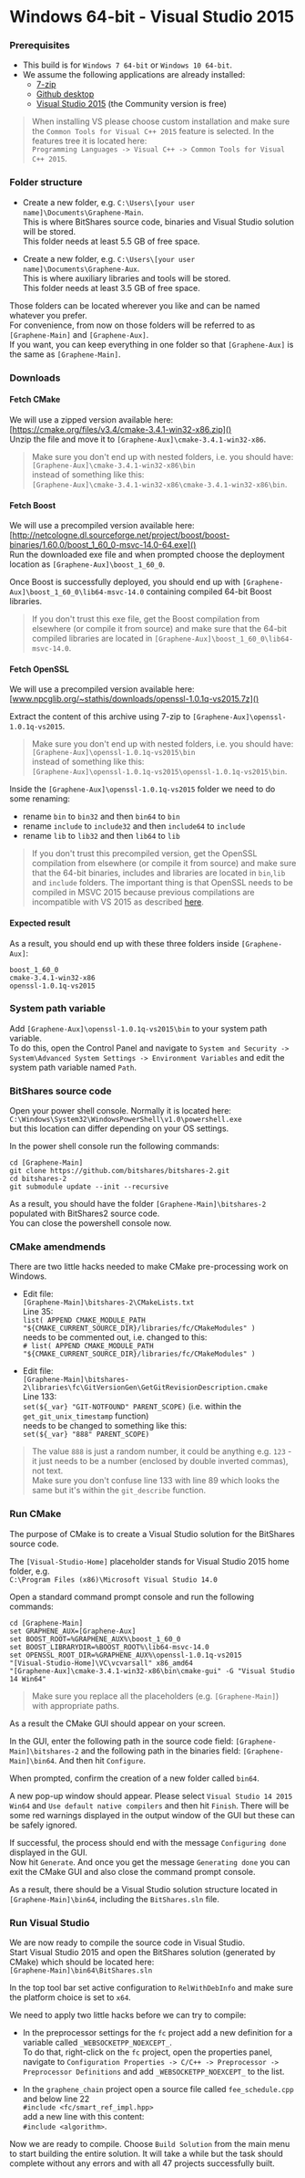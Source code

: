# Windows 64-bit - Visual Studio 2015
### Prerequisites
* This build is for `Windows 7 64-bit` or `Windows 10 64-bit`.
* We assume the following applications are already installed:
  * [7-zip](http://www.7-zip.org)
  * [Github desktop](https://desktop.github.com)
  * [Visual Studio 2015](https://www.visualstudio.com) (the Community version is free)

> When installing VS please choose custom installation and make sure the `Common Tools for Visual C++ 2015` feature is selected. In the features tree it is located here:  
`Programming Languages -> Visual C++ -> Common Tools for Visual C++ 2015`.

### Folder structure
* Create a new folder, e.g. `C:\Users\[your user name]\Documents\Graphene-Main`.  
This is where BitShares source code, binaries and Visual Studio solution will be stored.  
This folder needs at least 5.5 GB of free space.

* Create a new folder, e.g. `C:\Users\[your user name]\Documents\Graphene-Aux`.  
This is where auxiliary libraries and tools will be stored.  
This folder needs at least 3.5 GB of free space.

Those folders can be located wherever you like and can be named whatever you prefer.  
For convenience, from now on those folders will be referred to as `[Graphene-Main]` and `[Graphene-Aux]`.  
If you want, you can keep everything in one folder so that `[Graphene-Aux]` is the same as `[Graphene-Main]`.

### Downloads

#### Fetch CMake
We will use a zipped version available here:  
[https://cmake.org/files/v3.4/cmake-3.4.1-win32-x86.zip]()  
Unzip the file and move it to `[Graphene-Aux]\cmake-3.4.1-win32-x86`.

> Make sure you don't end up with nested folders, i.e. you should have:  
`[Graphene-Aux]\cmake-3.4.1-win32-x86\bin`  
instead of something like this:  
`[Graphene-Aux]\cmake-3.4.1-win32-x86\cmake-3.4.1-win32-x86\bin`.

#### Fetch Boost  
We will use a precompiled version available here:  
[http://netcologne.dl.sourceforge.net/project/boost/boost-binaries/1.60.0/boost_1_60_0-msvc-14.0-64.exe]()  
Run the downloaded exe file and when prompted choose the deployment location as `[Graphene-Aux]\boost_1_60_0`.  

Once Boost is successfully deployed, you should end up with `[Graphene-Aux]\boost_1_60_0\lib64-msvc-14.0` containing compiled 64-bit Boost libraries.  

> If you don't trust this exe file, get the Boost compilation from elsewhere (or compile it from source) and make sure that the 64-bit compiled libraries are located in `[Graphene-Aux]\boost_1_60_0\lib64-msvc-14.0`.

#### Fetch OpenSSL  
We will use a precompiled version available here:  
[www.npcglib.org/~stathis/downloads/openssl-1.0.1q-vs2015.7z]()  

Extract the content of this archive using 7-zip to `[Graphene-Aux]\openssl-1.0.1q-vs2015`.  

> Make sure you don't end up with nested folders, i.e. you should have:  
`[Graphene-Aux]\openssl-1.0.1q-vs2015\bin`  
instead of something like this:  
`[Graphene-Aux]\openssl-1.0.1q-vs2015\openssl-1.0.1q-vs2015\bin`.  

Inside the `[Graphene-Aux]\openssl-1.0.1q-vs2015` folder we need to do some renaming:  
* rename `bin` to `bin32` and then `bin64` to `bin`  
* rename `include` to `include32` and then `include64` to `include`  
* rename `lib` to `lib32` and then `lib64` to `lib`

> If you don't trust this precompiled version, get the OpenSSL compilation from elsewhere (or compile it from source) and make sure that the 64-bit binaries, includes and libraries are located in `bin`,`lib` and `include` folders. The important thing is that OpenSSL needs to be compiled in MSVC 2015 because previous compilations are incompatible with VS 2015 as described [here](http://stackoverflow.com/questions/30412951/unresolved-external-symbol-imp-fprintf-and-imp-iob-func-sdl2).

#### Expected result
As a result, you should end up with these three folders inside `[Graphene-Aux]`:
```
boost_1_60_0
cmake-3.4.1-win32-x86
openssl-1.0.1q-vs2015
```

### System path variable
Add `[Graphene-Aux]\openssl-1.0.1q-vs2015\bin` to your system path variable.  
To do this, open the Control Panel and navigate to `System and Security -> System\Advanced System Settings -> Environment Variables` and edit the system path variable named `Path`.

### BitShares source code
Open your power shell console. Normally it is located here:  
`C:\Windows\System32\WindowsPowerShell\v1.0\powershell.exe`  
but this location can differ depending on your OS settings.  

In the power shell console run the following commands:  
```
cd [Graphene-Main]
git clone https://github.com/bitshares/bitshares-2.git
cd bitshares-2
git submodule update --init --recursive
```
As a result, you should have the folder `[Graphene-Main]\bitshares-2` populated with BitShares2 source code.  
You can close the powershell console now.

### CMake amendmends
There are two little hacks needed to make CMake pre-processing work on Windows.  
* Edit file:  
`[Graphene-Main]\bitshares-2\CMakeLists.txt`  
Line 35:  
`list( APPEND CMAKE_MODULE_PATH "${CMAKE_CURRENT_SOURCE_DIR}/libraries/fc/CMakeModules" )`  
needs to be commented out, i.e. changed to this:  
`# list( APPEND CMAKE_MODULE_PATH "${CMAKE_CURRENT_SOURCE_DIR}/libraries/fc/CMakeModules" )`

* Edit file:  
`[Graphene-Main]\bitshares-2\libraries\fc\GitVersionGen\GetGitRevisionDescription.cmake`  
Line 133:  
`set(${_var} "GIT-NOTFOUND" PARENT_SCOPE)` (i.e. within the `get_git_unix_timestamp` function)  
needs to be changed to something like this:  
`set(${_var} "888" PARENT_SCOPE)`  
> The value `888` is just a random number, it could  be anything e.g. `123` - it just needs to be a number (enclosed by double inverted commas), not text.  
Make sure you don't confuse line 133 with line 89 which looks the same but it's within the `git_describe` function.

### Run CMake
The purpose of CMake is to create a Visual Studio solution for the BitShares source code.

The `[Visual-Studio-Home]` placeholder stands for Visual Studio 2015 home folder, e.g.  
`C:\Program Files (x86)\Microsoft Visual Studio 14.0`  

Open a standard command prompt console and run the following commands:
```
cd [Graphene-Main]
set GRAPHENE_AUX=[Graphene-Aux]
set BOOST_ROOT=%GRAPHENE_AUX%\boost_1_60_0
set BOOST_LIBRARYDIR=%BOOST_ROOT%\lib64-msvc-14.0
set OPENSSL_ROOT_DIR=%GRAPHENE_AUX%\openssl-1.0.1q-vs2015
"[Visual-Studio-Home]\VC\vcvarsall" x86_amd64
"[Graphene-Aux]\cmake-3.4.1-win32-x86\bin\cmake-gui" -G "Visual Studio 14 Win64"
```
> Make sure you replace all the placeholders (e.g. `[Graphene-Main]`) with appropriate paths.

As a result the CMake GUI should appear on your screen.

In the GUI, enter the following path in the source code field: `[Graphene-Main]\bitshares-2` and the following path in the binaries field: `[Graphene-Main]\bin64`. And then hit `Configure`.  

When prompted, confirm the creation of a new folder called `bin64`.  

A new pop-up window should appear. Please select `Visual Studio 14 2015 Win64` and `Use default native compilers` and then hit `Finish`. 
There will be some red warnings displayed in the output window of the GUI but these can be safely ignored.  

If successful, the process should end with the message `Configuring done` displayed in the GUI.  
Now hit `Generate`. And once you get the message `Generating done` you can exit the CMake GUI and also close the command prompt console.  

As a result, there should be a Visual Studio solution structure located in `[Graphene-Main]\bin64`, including the `BitShares.sln` file.

### Run Visual Studio
We are now ready to compile the source code in Visual Studio.  
Start Visual Studio 2015 and open the BitShares solution (generated by CMake) which should be located here:  
`[Graphene-Main]\bin64\BitShares.sln`  

In the top tool bar set active configuration to `RelWithDebInfo` and make sure the platform choice is set to `x64`.

We need to apply two little hacks before we can try to compile:
* In the preprocessor settings for the `fc` project add a new definition for a variable called `_WEBSOCKETPP_NOEXCEPT_`.  
To do that, right-click on the `fc` project, open the properties panel, navigate to `Configuration Properties -> C/C++ -> Preprocessor -> Preprocessor Definitions` and add `_WEBSOCKETPP_NOEXCEPT_` to the list.

* In the `graphene_chain` project open a source file called `fee_schedule.cpp` and below line 22  
`#include <fc/smart_ref_impl.hpp>`  
add a new line with this content:  
`#include <algorithm>`.

Now we are ready to compile. Choose `Build Solution` from the main menu to start building the entire solution. It will take a while but the task should complete without any errors and with all 47 projects successfully built.
